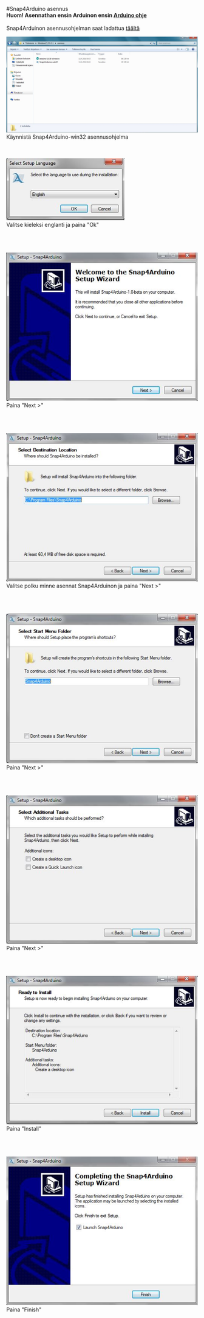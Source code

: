 #Snap4Arduino asennus
<br>
**Huom! Asennathan ensin Arduinon ensin [Arduino ohje](Arduino_ohje.md)**
<br><br>
Snap4Arduinon asennusohjelman saat ladattua [täältä](https://github.com/opinsys/Snap4Arduino/releases/tag/v1.1)


![](kuvat/Arduino_asennus1.JPG)
Käynnistä Snap4Arduino-win32 asennusohjelma


<br><br>
![](kuvat/Snap4Arduino_asennus1.JPG)
<br>Valitse kieleksi englanti ja paina "Ok"<br><br><br><br>

![](kuvat/Snap4Arduino_asennus2.JPG)
<br>Paina "Next >"<br><br><br><br>

![](kuvat/Snap4Arduino_asennus3.JPG)
<br>Valitse polku minne asennat Snap4Arduinon ja paina "Next >"<br><br><br><br>

![](kuvat/Snap4Arduino_asennus4.JPG)
<br>Paina "Next >"<br><br><br><br>

![](kuvat/Snap4Arduino_asennus5.JPG)
<br>Paina "Next >"<br><br><br><br>

![](kuvat/Snap4Arduino_asennus6.JPG)
<br>Paina "Install"<br><br><br><br>

![](kuvat/Snap4Arduino_asennus7.JPG)
<br>Paina "Finish"

